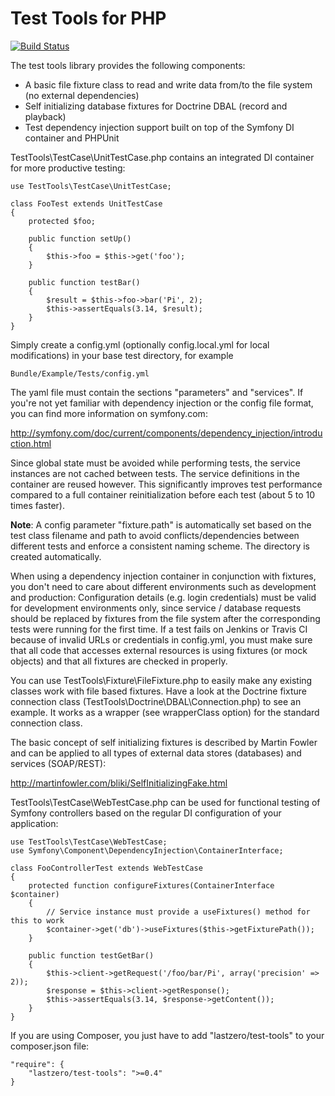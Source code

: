 Test Tools for PHP
==================

[![Build Status](https://travis-ci.org/lastzero/test-tools.png?branch=master)](https://travis-ci.org/lastzero/test-tools)

The test tools library provides the following components:

* A basic file fixture class to read and write data from/to the file system (no external dependencies)
* Self initializing database fixtures for Doctrine DBAL (record and playback)
* Test dependency injection support built on top of the Symfony DI container and PHPUnit

TestTools\TestCase\UnitTestCase.php contains an integrated DI container for more productive testing:

    use TestTools\TestCase\UnitTestCase;

    class FooTest extends UnitTestCase
    {
        protected $foo;

        public function setUp()
        {
            $this->foo = $this->get('foo');
        }

        public function testBar()
        {
            $result = $this->foo->bar('Pi', 2);
            $this->assertEquals(3.14, $result);
        }
    }

Simply create a config.yml (optionally config.local.yml for local modifications) in your base test directory,
for example

    Bundle/Example/Tests/config.yml
    
The yaml file must contain the sections "parameters" and "services". If you're not yet familiar with
dependency injection or the config file format, you can find more information on symfony.com:

http://symfony.com/doc/current/components/dependency_injection/introduction.html

Since global state must be avoided while performing tests, the service instances are not 
cached between tests. The service definitions in the container are reused however. This significantly
improves test performance compared to a full container reinitialization before each test (about 5 to 10 times faster).

**Note**: A config parameter "fixture.path" is automatically set based on the test class filename and path 
to avoid conflicts/dependencies between different tests and enforce a consistent naming scheme.
The directory is created automatically.

When using a dependency injection container in conjunction with fixtures, you don't need to care about 
different environments such as development and production:
Configuration details (e.g. login credentials) must be valid for development 
environments only, since service / database requests should be replaced by fixtures from the file system after the 
corresponding tests were running for the first time. If a test fails on Jenkins or Travis CI
because of invalid URLs or credentials in config.yml, you must make sure that all code that 
accesses external resources is using fixtures (or mock objects) and that all fixtures are checked in properly.
 
You can use TestTools\Fixture\FileFixture.php to easily make any existing classes work with file based fixtures.
Have a look at the Doctrine fixture connection class (TestTools\Doctrine\DBAL\Connection.php) to see an example.
It works as a wrapper (see wrapperClass option) for the standard connection class.

The basic concept of self initializing fixtures is described by Martin Fowler and can be applied to all
types of external data stores (databases) and services (SOAP/REST):

http://martinfowler.com/bliki/SelfInitializingFake.html

TestTools\TestCase\WebTestCase.php can be used for functional testing of Symfony controllers based on the 
regular DI configuration of your application:

    use TestTools\TestCase\WebTestCase;
    use Symfony\Component\DependencyInjection\ContainerInterface;

    class FooControllerTest extends WebTestCase
    {
        protected function configureFixtures(ContainerInterface $container)
        {
            // Service instance must provide a useFixtures() method for this to work
            $container->get('db')->useFixtures($this->getFixturePath());
        }

        public function testGetBar()
        {
            $this->client->getRequest('/foo/bar/Pi', array('precision' => 2));
            $response = $this->client->getResponse();
            $this->assertEquals(3.14, $response->getContent());
        }
    }

If you are using Composer, you just have to add "lastzero/test-tools" to your composer.json file:

    "require": {
        "lastzero/test-tools": ">=0.4"
    }
